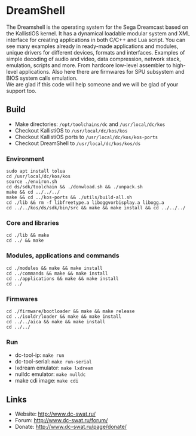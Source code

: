 DreamShell
==========

The Dreamshell is the operating system for the Sega Dreamcast based on the KallistiOS kernel.
It has a dynamical loadable modular system and XML interface for creating applications in both C/C++ and Lua script.
You can see many examples already in ready-made applications and modules, unique drivers for different devices, formats and interfaces. Examples of simple decoding of audio and video, data compression, network stack, emulation, scripts and more. From hardcore low-level assembler to high-level applications.
Also here there are firmwares for SPU subsystem and BIOS system calls emulation.  
We are glad if this code will help someone and we will be glad of your support too.


## Build
- Make directories: `/opt/toolchains/dc` and `/usr/local/dc/kos`
- Checkout KallistiOS to `/usr/local/dc/kos/kos`
- Checkout KallistiOS ports to `/usr/local/dc/kos/kos-ports`
- Checkout DreamShell to `/usr/local/dc/kos/kos/ds`

### Environment
```console
sudo apt install tolua
cd /usr/local/dc/kos/kos
source ./environ.sh
cd ds/sdk/toolchain && ./donwload.sh && ./unpack.sh
make && cd ../../../
make && cd ../kos-ports && ./utils/build-all.sh
cd ./lib && rm -f libfreetype.a liboggvorbisplay.a libogg.a
cd ../../kos/ds/sdk/bin/src && make && make install && cd ../../../
```

### Core and libraries
```console
cd ./lib && make
cd ../ && make
```

### Modules, applications and commands
```console
cd ./modules && make && make install
cd ../commands && make && make install
cd ../applications && make && make install
cd ../
```

### Firmwares
```console
cd ./firmware/bootloader && make && make release
cd ../isoldr/loader && make && make install
cd ../../aica && make && make install
cd ../../
```

### Run
- dc-tool-ip: `make run`
- dc-tool-serial: `make run-serial`
- lxdream emulator: `make lxdream`
- nulldc emulator: `make nulldc`
- make cdi image: `make cdi`

## Links
- Website: http://www.dc-swat.ru/ 
- Forum: http://www.dc-swat.ru/forum/ 
- Donate: http://www.dc-swat.ru/page/donate/
